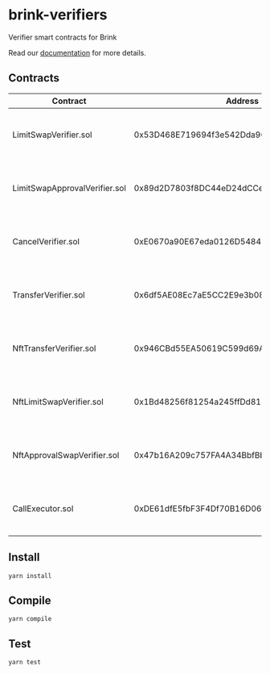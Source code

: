 # brink-verifiers

Verifier smart contracts for Brink

Read our [documentation](https://brink.gitbook.io/brink/getting-started/platform-overview) for more details.

## Contracts

| Contract | Address | Networks |
| --- | --- | --- |
| LimitSwapVerifier.sol | 0x53D468E719694f3e542Dda96a237Af08eb394f2C |[mainnet](https://etherscan.io/address/0x53D468E719694f3e542Dda96a237Af08eb394f2C#code), [goerli](https://goerli.etherscan.io/address/0x53D468E719694f3e542Dda96a237Af08eb394f2C#code), [rinkeby](https://rinkeby.etherscan.io/address/0x53D468E719694f3e542Dda96a237Af08eb394f2C#code), [ropsten](https://ropsten.etherscan.io/address/0x53D468E719694f3e542Dda96a237Af08eb394f2C#code), [kovan](https://kovan.etherscan.io/address/0x53D468E719694f3e542Dda96a237Af08eb394f2C#code) |
| LimitSwapApprovalVerifier.sol | 0x89d2D7803f8DC44eD24dCCeBE4222E35B0756a33 |[mainnet](https://etherscan.io/address/0x89d2D7803f8DC44eD24dCCeBE4222E35B0756a33#code), [goerli](https://goerli.etherscan.io/address/0x89d2D7803f8DC44eD24dCCeBE4222E35B0756a33#code), [rinkeby](https://rinkeby.etherscan.io/address/0x89d2D7803f8DC44eD24dCCeBE4222E35B0756a33#code), [ropsten](https://ropsten.etherscan.io/address/0x89d2D7803f8DC44eD24dCCeBE4222E35B0756a33#code), [kovan](https://kovan.etherscan.io/address/0x89d2D7803f8DC44eD24dCCeBE4222E35B0756a33#code) |
| CancelVerifier.sol | 0xE0670a90E67eda0126D54843267b27Ca6343B2d8 |[mainnet](https://etherscan.io/address/0xE0670a90E67eda0126D54843267b27Ca6343B2d8#code), [goerli](https://goerli.etherscan.io/address/0xE0670a90E67eda0126D54843267b27Ca6343B2d8#code), [rinkeby](https://rinkeby.etherscan.io/address/0xE0670a90E67eda0126D54843267b27Ca6343B2d8#code), [ropsten](https://ropsten.etherscan.io/address/0xE0670a90E67eda0126D54843267b27Ca6343B2d8#code), [kovan](https://kovan.etherscan.io/address/0xE0670a90E67eda0126D54843267b27Ca6343B2d8#code) |
| TransferVerifier.sol | 0x6df5AE08Ec7aE5CC2E9e3b0850A61AD7C73bC9A9 |[mainnet](https://etherscan.io/address/0x6df5AE08Ec7aE5CC2E9e3b0850A61AD7C73bC9A9#code), [goerli](https://goerli.etherscan.io/address/0x6df5AE08Ec7aE5CC2E9e3b0850A61AD7C73bC9A9#code), [rinkeby](https://rinkeby.etherscan.io/address/0x6df5AE08Ec7aE5CC2E9e3b0850A61AD7C73bC9A9#code), [ropsten](https://ropsten.etherscan.io/address/0x6df5AE08Ec7aE5CC2E9e3b0850A61AD7C73bC9A9#code), [kovan](https://kovan.etherscan.io/address/0x6df5AE08Ec7aE5CC2E9e3b0850A61AD7C73bC9A9#code) |
| NftTransferVerifier.sol | 0x946CBd55EA50619C599d69Ab230Dff8707987D00 |[mainnet](https://etherscan.io/address/0x946CBd55EA50619C599d69Ab230Dff8707987D00#code), [goerli](https://goerli.etherscan.io/address/0x946CBd55EA50619C599d69Ab230Dff8707987D00#code), [rinkeby](https://rinkeby.etherscan.io/address/0x946CBd55EA50619C599d69Ab230Dff8707987D00#code), [ropsten](https://ropsten.etherscan.io/address/0x946CBd55EA50619C599d69Ab230Dff8707987D00#code), [kovan](https://kovan.etherscan.io/address/0x946CBd55EA50619C599d69Ab230Dff8707987D00#code) |
| NftLimitSwapVerifier.sol | 0x1Bd48256f81254a245ffDd813efd22Fefb542249 |[mainnet](https://etherscan.io/address/0x1Bd48256f81254a245ffDd813efd22Fefb542249#code), [goerli](https://goerli.etherscan.io/address/0x1Bd48256f81254a245ffDd813efd22Fefb542249#code), [rinkeby](https://rinkeby.etherscan.io/address/0x1Bd48256f81254a245ffDd813efd22Fefb542249#code), [ropsten](https://ropsten.etherscan.io/address/0x1Bd48256f81254a245ffDd813efd22Fefb542249#code), [kovan](https://kovan.etherscan.io/address/0x1Bd48256f81254a245ffDd813efd22Fefb542249#code) |
| NftApprovalSwapVerifier.sol | 0x47b16A209c757FA4A34BbfBbE48204906C4FDE5d |[mainnet](https://etherscan.io/address/0x47b16A209c757FA4A34BbfBbE48204906C4FDE5d#code), [goerli](https://goerli.etherscan.io/address/0x47b16A209c757FA4A34BbfBbE48204906C4FDE5d#code), [rinkeby](https://rinkeby.etherscan.io/address/0x47b16A209c757FA4A34BbfBbE48204906C4FDE5d#code), [ropsten](https://ropsten.etherscan.io/address/0x47b16A209c757FA4A34BbfBbE48204906C4FDE5d#code), [kovan](https://kovan.etherscan.io/address/0x47b16A209c757FA4A34BbfBbE48204906C4FDE5d#code) |
| CallExecutor.sol | 0xDE61dfE5fbF3F4Df70B16D0618f69B96A2754bf8 |[mainnet](https://etherscan.io/address/0xDE61dfE5fbF3F4Df70B16D0618f69B96A2754bf8#code), [goerli](https://goerli.etherscan.io/address/0xDE61dfE5fbF3F4Df70B16D0618f69B96A2754bf8#code), [rinkeby](https://rinkeby.etherscan.io/address/0xDE61dfE5fbF3F4Df70B16D0618f69B96A2754bf8#code), [ropsten](https://ropsten.etherscan.io/address/0xDE61dfE5fbF3F4Df70B16D0618f69B96A2754bf8#code), [kovan](https://kovan.etherscan.io/address/0xDE61dfE5fbF3F4Df70B16D0618f69B96A2754bf8#code) |

## Install

`yarn install`

## Compile

`yarn compile`

## Test

`yarn test`
